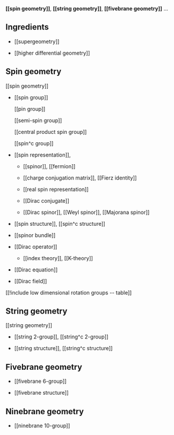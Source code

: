 

**[[spin geometry]]**, **[[string geometry]]**, **[[fivebrane geometry]]** ...

## Ingredients

* [[supergeometry]]

* [[higher differential geometry]]


## Spin geometry

[[spin geometry]]

* [[spin group]]

  [[pin group]]

  [[semi-spin group]]

  [[central product spin group]]

  [[spin^c group]]

* [[spin representation]], 

  * [[spinor]], [[fermion]]

  * [[charge conjugation matrix]], [[Fierz identity]]

  * [[real spin representation]]

  * [[Dirac conjugate]]

  * [[Dirac spinor]], [[Weyl spinor]], [[Majorana spinor]]

* [[spin structure]], [[spin^c structure]]

* [[spinor bundle]]

* [[Dirac operator]]

  * [[index theory]], [[K-theory]]

* [[Dirac equation]]

* [[Dirac field]]

[[!include low dimensional rotation groups -- table]]

## String geometry

[[string geometry]]

* [[string 2-group]], [[string^c 2-group]]

* [[string structure]], [[string^c structure]]

## Fivebrane geometry

* [[fivebrane 6-group]]

* [[fivebrane structure]]

## Ninebrane geometry

* [[ninebrane 10-group]]
